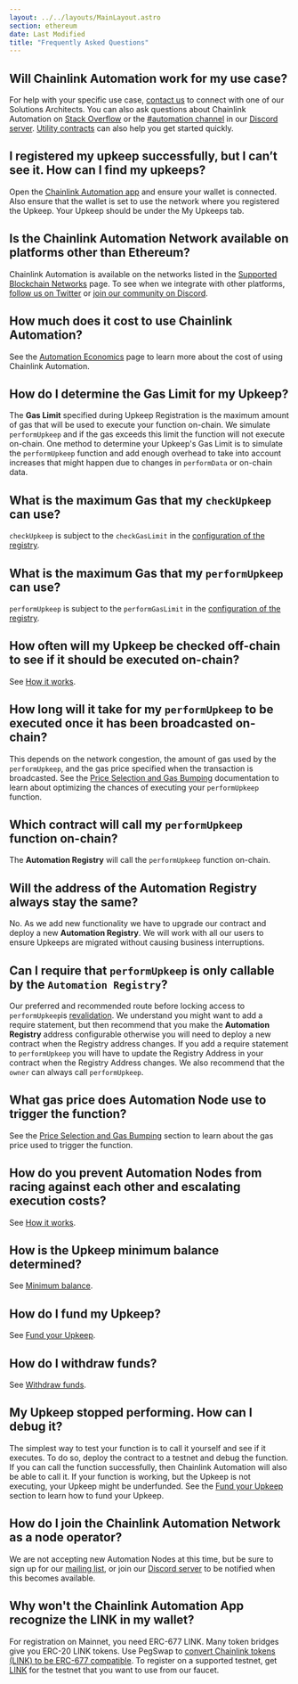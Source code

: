 ```yaml
---
layout: ../../layouts/MainLayout.astro
section: ethereum
date: Last Modified
title: "Frequently Asked Questions"
---
```


## Will Chainlink Automation work for my use case?

For help with your specific use case, [contact us](https://chainlinkcommunity.typeform.com/to/OYQO67EF?page=docs-keepers) to connect with one of our Solutions Architects. You can also ask questions about Chainlink Automation on [Stack Overflow](https://stackoverflow.com/questions/ask?tags=chainlink) or the [#automation channel](https://discord.com/channels/592041321326182401/821350860302581771) in our [Discord server](https://discord.gg/qj9qarT). [Utility contracts](/chainlink-automation/utility-contracts) can also help you get started quickly.

## I registered my upkeep successfully, but I can’t see it. How can I find my upkeeps?

Open the [Chainlink Automation app](https://automation.chain.link/) and ensure your wallet is connected. Also ensure that the wallet is set to use the network where you registered the Upkeep. Your Upkeep should be under the My Upkeeps tab.

## Is the Chainlink Automation Network available on platforms other than Ethereum?

Chainlink Automation is available on the networks listed in the [Supported Blockchain Networks](/chainlink-automation/supported-networks) page. To see when we integrate with other platforms, [follow us on Twitter](https://twitter.com/chainlink) or [join our community on Discord](https://discord.com/channels/592041321326182401/821350860302581771).

## How much does it cost to use Chainlink Automation?

See the [Automation Economics](/chainlink-automation/automation-economics) page to learn more about the cost of using Chainlink Automation.

## How do I determine the Gas Limit for my Upkeep?

The **Gas Limit** specified during Upkeep Registration is the maximum amount of gas that will be used to execute your function on-chain. We simulate `performUpkeep` and if the gas exceeds this limit the function will not execute on-chain. One method to determine your Upkeep's Gas Limit is to simulate the `performUpkeep` function and add enough overhead to take into account increases that might happen due to changes in `performData` or on-chain data.

## What is the maximum Gas that my `checkUpkeep` can use?

`checkUpkeep` is subject to the `checkGasLimit` in the [configuration of the registry](/chainlink-automation/supported-networks/#configurations).

## What is the maximum Gas that my `performUpkeep` can use?

`performUpkeep` is subject to the `performGasLimit` in the [configuration of the registry](/chainlink-automation/supported-networks/#configurations).

## How often will my Upkeep be checked off-chain to see if it should be executed on-chain?

See [How it works](/chainlink-automation/overview/#how-it-works).

## How long will it take for my `performUpkeep` to be executed once it has been broadcasted on-chain?

This depends on the network congestion, the amount of gas used by the `performUpkeep`, and the gas price specified when the transaction is broadcasted. See the [Price Selection and Gas Bumping](/chainlink-automation/automation-economics/#price-selection-and-gas-bumping) documentation to learn about optimizing the chances of executing your `performUpkeep` function.

## Which contract will call my `performUpkeep` function on-chain?

The **Automation Registry** will call the `performUpkeep` function on-chain.

## Will the address of the Automation Registry always stay the same?

No. As we add new functionality we have to upgrade our contract and deploy a new **Automation Registry**. We will work with all our users to ensure Upkeeps are migrated without causing business interruptions.

## Can I require that `performUpkeep` is only callable by the `Automation Registry`?

Our preferred and recommended route before locking access to `performUpkeep`is [revalidation](/chainlink-automation/compatible-contracts/#revalidate-performupkeep). We understand you might want to add a require statement, but then recommend that you make the **Automation Registry** address configurable otherwise you will need to deploy a new contract when the Registry address changes. If you add a require statement to `performUpkeep` you will have to update the Registry Address in your contract when the Registry Address changes. We also recommend that the `owner` can always call `performUpkeep`.

## What gas price does Automation Node use to trigger the function?

See the [Price Selection and Gas Bumping](/chainlink-automation/automation-economics/#price-selection-and-gas-bumping) section to learn about the gas price used to trigger the function.

## How do you prevent Automation Nodes from racing against each other and escalating execution costs?

See [How it works](/chainlink-automation/overview/#how-it-works).

## How is the Upkeep minimum balance determined?

See [Minimum balance](/chainlink-automation/automation-economics/#minimum-balance).

## How do I fund my Upkeep?

See [Fund your Upkeep](/chainlink-automation/manage-upkeeps/#fund-your-upkeep).

## How do I withdraw funds?

See [Withdraw funds](/chainlink-automation/manage-upkeeps/#withdraw-funds).

## My Upkeep stopped performing. How can I debug it?

The simplest way to test your function is to call it yourself and see if it executes. To do so, deploy the contract to a testnet and debug the function. If you can call the function successfully, then Chainlink Automation will also be able to call it. If your function is working, but the Upkeep is not executing, your Upkeep might be underfunded. See the [Fund your Upkeep](/chainlink-automation/manage-upkeeps/#fund-your-upkeep) section to learn how to fund your Upkeep.

## How do I join the Chainlink Automation Network as a node operator?

We are not accepting new Automation Nodes at this time, but be sure to sign up for our [mailing list](/resources/developer-communications/), or join our [Discord server](https://discord.gg/qj9qarT) to be notified when this becomes available.

## Why won't the Chainlink Automation App recognize the LINK in my wallet?

For registration on Mainnet, you need ERC-677 LINK. Many token bridges give you ERC-20 LINK tokens. Use PegSwap to [convert Chainlink tokens (LINK) to be ERC-677 compatible](https://pegswap.chain.link/). To register on a supported testnet, get [LINK](/resources/link-token-contracts/) for the testnet that you want to use from our faucet.
